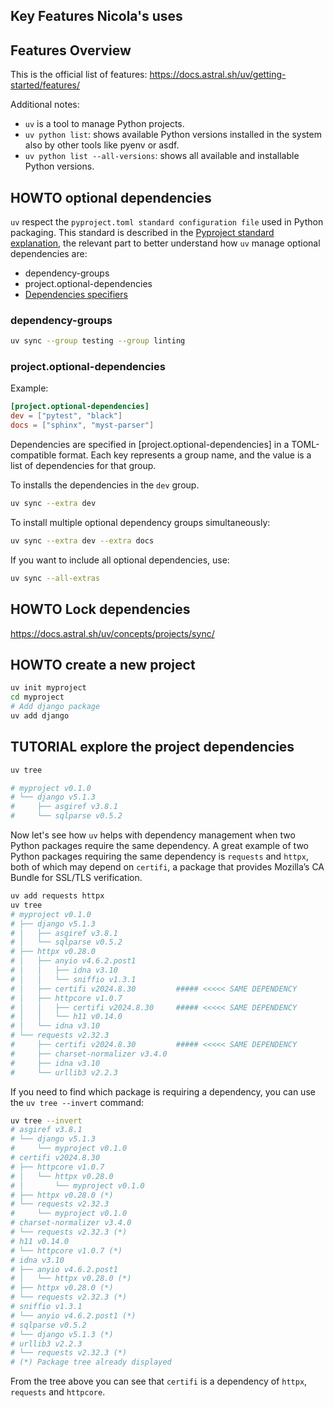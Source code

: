 ## Key Features Nicola's uses

## Features Overview
This is the official list of features: https://docs.astral.sh/uv/getting-started/features/

Additional notes:
- `uv` is a tool to manage Python projects.
- `uv python list`: shows available Python versions installed in the system also by other tools like pyenv or asdf.
- `uv python list --all-versions`: shows all available and installable Python versions.

## HOWTO optional dependencies

`uv` respect the `pyproject.toml standard configuration file` used in Python packaging. This standard is described in the [Pyproject standard explanation](pyproject-stardard-explanation.md), the relevant part to better understand how `uv` manage optional dependencies are:

* dependency-groups
* project.optional-dependencies
* [Dependencies specifiers](pyproject-stardard-explanation.md#dependencies-specifiers)


### dependency-groups

```bash
uv sync --group testing --group linting
```


### project.optional-dependencies

Example:

```toml
[project.optional-dependencies]
dev = ["pytest", "black"]
docs = ["sphinx", "myst-parser"]
```

Dependencies are specified in [project.optional-dependencies] in a TOML-compatible format. Each key represents a group name, and the value is a list of dependencies for that group.

To installs the dependencies in the `dev` group.

```bash
uv sync --extra dev
```

To install multiple optional dependency groups simultaneously:

```bash
uv sync --extra dev --extra docs
```

If you want to include all optional dependencies, use:

```bash
uv sync --all-extras
```

## HOWTO Lock dependencies

https://docs.astral.sh/uv/concepts/projects/sync/

## HOWTO create a new project

```bash
uv init myproject
cd myproject
# Add django package
uv add django
```

## TUTORIAL explore the project dependencies

```bash
uv tree

# myproject v0.1.0
# └── django v5.1.3
#     ├── asgiref v3.8.1
#     └── sqlparse v0.5.2
```
Now let's see how `uv` helps with dependency management when two Python packages require the same dependency.
A great example of two Python packages requiring the same dependency is `requests` and `httpx`, both of which may depend on `certifi`, a package that provides Mozilla’s CA Bundle for SSL/TLS verification.

```bash
uv add requests httpx
uv tree
# myproject v0.1.0
# ├── django v5.1.3
# │   ├── asgiref v3.8.1
# │   └── sqlparse v0.5.2
# ├── httpx v0.28.0
# │   ├── anyio v4.6.2.post1
# │   │   ├── idna v3.10
# │   │   └── sniffio v1.3.1
# │   ├── certifi v2024.8.30         ##### <<<<< SAME DEPENDENCY
# │   ├── httpcore v1.0.7
# │   │   ├── certifi v2024.8.30     ##### <<<<< SAME DEPENDENCY
# │   │   └── h11 v0.14.0
# │   └── idna v3.10
# └── requests v2.32.3
#     ├── certifi v2024.8.30         ##### <<<<< SAME DEPENDENCY
#     ├── charset-normalizer v3.4.0
#     ├── idna v3.10
#     └── urllib3 v2.2.3
```

If you need to find which package is requiring a dependency, you can use the `uv tree --invert` command:

```bash
uv tree --invert
# asgiref v3.8.1
# └── django v5.1.3
#     └── myproject v0.1.0
# certifi v2024.8.30
# ├── httpcore v1.0.7
# │   └── httpx v0.28.0
# │       └── myproject v0.1.0
# ├── httpx v0.28.0 (*)
# └── requests v2.32.3
#     └── myproject v0.1.0
# charset-normalizer v3.4.0
# └── requests v2.32.3 (*)
# h11 v0.14.0
# └── httpcore v1.0.7 (*)
# idna v3.10
# ├── anyio v4.6.2.post1
# │   └── httpx v0.28.0 (*)
# ├── httpx v0.28.0 (*)
# └── requests v2.32.3 (*)
# sniffio v1.3.1
# └── anyio v4.6.2.post1 (*)
# sqlparse v0.5.2
# └── django v5.1.3 (*)
# urllib3 v2.2.3
# └── requests v2.32.3 (*)
# (*) Package tree already displayed
```

From the tree above you can see that `certifi` is a dependency of `httpx`, `requests` and `httpcore`.



